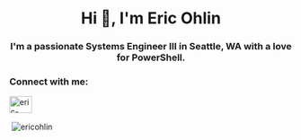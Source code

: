 <h1 align="center">Hi 👋, I'm Eric Ohlin</h1>
<h3 align="center">I'm a passionate Systems Engineer III in Seattle, WA with a love for PowerShell.</h3>

<h3 align="left">Connect with me:</h3>
<p align="left">
<a href="https://linkedin.com/in/eric-ohlin" target="blank"><img align="center" src="https://raw.githubusercontent.com/rahuldkjain/github-profile-readme-generator/master/src/images/icons/Social/linked-in-alt.svg" alt="eric-ohlin" height="30" width="40" /></a>
</p>

<p>&nbsp;<img align="center" src="https://github-readme-stats.vercel.app/api?username=ericohlin&show_icons=true&locale=en" alt="ericohlin" /></p>

